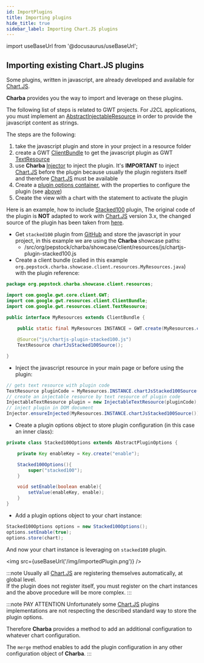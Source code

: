 ```yaml
---
id: ImportPlugins
title: Importing plugins
hide_title: true
sidebar_label: Importing Chart.JS plugins
---
```

import useBaseUrl from '@docusaurus/useBaseUrl';

## Importing existing Chart.JS plugins 

Some plugins, written in javascript, are already developed and available for [Chart.JS](http://www.chartjs.org/).

**Charba** provides you the way to import and leverage on these plugins.

The following list of steps is related to GWT projects. For J2CL applications, you must implement an [AbstractInjectableResource](https://pepstock-org.github.io/Charba/4.1/org/pepstock/charba/client/resources/AbstractInjectableResource.html) in order to provide the javascript content as strings.

The steps are the following:

 1. take the javascript plugin and store in your project in a resource folder 
 1. create a GWT [ClientBundle](http://www.gwtproject.org/doc/latest/DevGuideClientBundle.html) to get the javascript plugin as GWT [TextResource](http://www.gwtproject.org/doc/latest/DevGuideClientBundle.html#TextResource)
 1. use **Charba** [Injector](https://pepstock-org.github.io/Charba/4.1/org/pepstock/charba/client/Injector.html) to inject the plugin. It's **IMPORTANT** to inject [Chart.JS](http://www.chartjs.org/) before the plugin because usually the plugin registers itself and therefore [Chart.JS](http://www.chartjs.org/) must be available
 1. Create a [plugin options container](https://pepstock-org.github.io/Charba/4.1/org/pepstock/charba/client/plugins/AbstractPluginOptions.html), with the properties to configure the plugin (see [above](Plugins#options))
 1. Create the view with a chart with the statement to activate the plugin

Here is an example, how to include [Stacked100](https://github.com/y-takey/chartjs-plugin-stacked100) plugin, The original code of the plugin is **NOT** adapted to work with [Chart.JS](http://www.chartjs.org/) version 3.x, the changed source of the plugin has been taken from [here](https://raw.githubusercontent.com/pepstock-org/Charba-Showcase/master/src/org/pepstock/charba/showcase/client/resources/js/chartjs-plugin-stacked100.js).

 * Get `stacked100` plugin from [GitHub](https://raw.githubusercontent.com/pepstock-org/Charba-Showcase/master/src/org/pepstock/charba/showcase/client/resources/js/chartjs-plugin-stacked100.js) and store the javascript in your project, in this example we are using the **Charba** showcase paths:
    * /src/org/pepstock/charba/showcase/client/resources/js/chartjs-plugin-stacked100.js
 * Create a client bundle (called in this example `org.pepstock.charba.showcase.client.resources.MyResources.java`) with the plugin reference:

```java
package org.pepstock.charba.showcase.client.resources;

import com.google.gwt.core.client.GWT;
import com.google.gwt.resources.client.ClientBundle;
import com.google.gwt.resources.client.TextResource;

public interface MyResources extends ClientBundle {
	
	public static final MyResources INSTANCE = GWT.create(MyResources.class);

	@Source("js/chartjs-plugin-stacked100.js")
	TextResource chartJsStacked100Source();

}    
```

 * Inject the javascript resource in your main page or before using the plugin:

```java
// gets text resource with plugin code
TextResource pluginCode = MyResources.INSTANCE.chartJsStacked100Source();
// create an injectable resource by text resource of plugin code
InjectableTextResource plugin = new InjectableTextResource(pluginCode);
// inject plugin in DOM document
Injector.ensureInjected(MyResources.INSTANCE.chartJsStacked100Source());
```
 
 * Create a plugin options object to store plugin configuration (in this case an inner class):
 
```java
private class Stacked100Options extends AbstractPluginOptions {

	private Key enableKey = Key.create("enable");

	Stacked100Options(){
		super("stacked100");
	}

	void setEnable(boolean enable){
		setValue(enableKey, enable);
	}
} 
```

 * Add a plugin options object to your chart instance:

```java
Stacked100Options options = new Stacked100Options();
options.setEnable(true);
options.store(chart);
```

And now your chart instance is leveraging on `stacked100` plugin.

<img src={useBaseUrl('/img/importedPlugin.png')} />

:::note
Usually all [Chart.JS](http://www.chartjs.org/) are registering themselves automatically, at global level.<br/>If the plugin does not register itself, you must register on the chart instances and the above procedure will be more complex.
:::

:::note PAY ATTENTION
Unfortunately some [Chart.JS](https://www.chartjs.org/docs/3.5.1/developers/plugins.html#plugin-options) plugins implementations are not respecting the described standard way to store the plugin options.

Therefore **Charba** provides a method to add an additional configuration to whatever chart configuration.

The `merge` method enables to add the plugin configuration in any other configuration object of **Charba**. 
:::